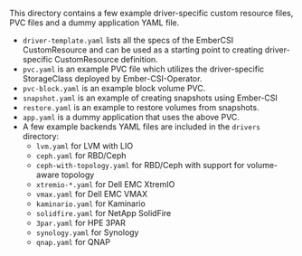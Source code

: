 This directory contains a few example driver-specific custom resource files, PVC files and a dummy application YAML file.
- `driver-template.yaml` lists all the specs of the EmberCSI CustomResource and can be used as a starting point to creating driver-specific CustomResource definition.
- `pvc.yaml` is an example PVC file which utilizes the driver-specific StorageClass deployed by Ember-CSI-Operator. 
- `pvc-block.yaml` is an example block volume PVC.
- `snapshot.yaml` is an example of creating snapshots using Ember-CSI
- `restore.yaml` is an example to restore volumes from snapshots.
- `app.yaml` is a dummy application that uses the above PVC.
- A few example backends YAML files are included in the `drivers` directory:
  - `lvm.yaml` for LVM with LIO
  - `ceph.yaml` for RBD/Ceph
  - `ceph-with-topology.yaml` for RBD/Ceph with support for volume-aware topology
  - `xtremio-*.yaml` for Dell EMC XtremIO
  - `vmax.yaml` for Dell EMC VMAX
  - `kaminario.yaml` for Kaminario
  - `solidfire.yaml` for NetApp SolidFire
  - `3par.yaml` for HPE 3PAR
  - `synology.yaml` for Synology
  - `qnap.yaml` for QNAP
